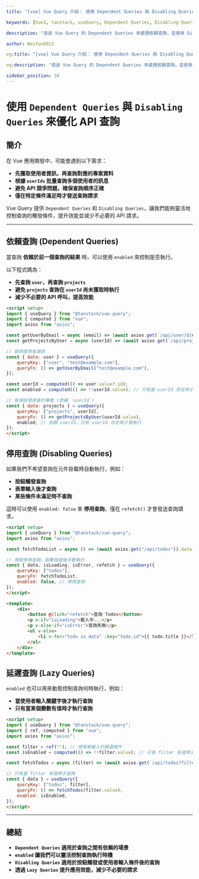 ```yaml
---
title: "[vue] Vue Query 介紹： 使用 Dependent Queries 與 Disabling Queries"

keywords: [Vue3, tanstack, useQuery, Dependent Queries, Disabling Queries]

description: "透過 Vue Query 的 Dependent Queries 來處理依賴查詢，並使用 Disabling Queries 控制請求行為，提高效能與使用者體驗"

author: WeiYun0912

og:title: "[vue] Vue Query 介紹： 使用 Dependent Queries 與 Disabling Queries"

og:description: "透過 Vue Query 的 Dependent Queries 來處理依賴查詢，並使用 Disabling Queries 控制請求行為，提高效能與使用者體驗"

sidebar_position: 10
---
```


# 使用 `Dependent Queries` 與 `Disabling Queries` 來優化 API 查詢

## **簡介**

在 Vue 應用開發中，可能會遇到以下需求：

-   **先獲取使用者資訊，再查詢對應的專案資料**
-   **根據 `userIds` 批量查詢多個使用者的訊息**
-   **避免 API 競爭問題，確保查詢順序正確**
-   **僅在特定條件滿足時才發送查詢請求**

Vue Query 提供 `Dependent Queries` 和 `Disabling Queries`，讓我們能夠靈活地控制查詢的觸發條件，提升效能並減少不必要的 API 請求。

---

## 依賴查詢 (Dependent Queries)

當查詢 **依賴於前一個查詢的結果** 時，可以使用 `enabled` 來控制是否執行。

以下程式碼為：

-   **先查詢 `user`，再查詢 `projects`**
-   **避免 `projects` 查詢在 `userId` 尚未獲取時執行**
-   **減少不必要的 API 呼叫，提高效能**

<!-- prettier-ignore -->
```html title="App.vue" showLineNumbers
<script setup>
import { useQuery } from "@tanstack/vue-query";
import { computed } from "vue";
import axios from "axios";

const getUserByEmail = async (email) => (await axios.get(`/api/user/${email}`)).data;
const getProjectsByUser = async (userId) => (await axios.get(`/api/projects/${userId}`)).data;

// 取得使用者資訊
const { data: user } = useQuery({
    queryKey: ["user", "test@example.com"],
    queryFn: () => getUserByEmail("test@example.com"),
});

const userId = computed(() => user.value?.id);
const enabled = computed(() => !!userId.value); // 只有當 userId 存在時才啟用

// 取得該使用者的專案 (依賴 `userId`)
const { data: projects } = useQuery({
    queryKey: ["projects", userId],
    queryFn: () => getProjectsByUser(userId.value),
    enabled, // 依賴 userId，只有 userId 存在時才會執行
});
</script>
```

## 停用查詢 (Disabling Queries)

如果我們不希望查詢在元件掛載時自動執行，例如：

-   **按鈕觸發查詢**
-   **表單輸入後才查詢**
-   **某些條件未滿足時不查詢**

這時可以使用 `enabled: false` 來 **停用查詢**，僅在 `refetch()` 才會發送查詢請求。

<!-- prettier-ignore -->
```html title="App.vue" showLineNumbers
<script setup>
import { useQuery } from "@tanstack/vue-query";
import axios from "axios";

const fetchTodoList = async () => (await axios.get("/api/todos")).data;

// 預設停用查詢，點擊按鈕後手動執行
const { data, isLoading, isError, refetch } = useQuery({
    queryKey: ["todos"],
    queryFn: fetchTodoList,
    enabled: false, // 停用查詢
});
</script>

<template>
    <div>
        <button @click="refetch">查詢 Todos</button>
        <p v-if="isLoading">載入中...</p>
        <p v-else-if="isError">查詢失敗</p>
        <ul v-else>
            <li v-for="todo in data" :key="todo.id">{{ todo.title }}</li>
        </ul>
    </div>
</template>
```

## 延遲查詢 (Lazy Queries)

`enabled` 也可以用來動態控制查詢何時執行，例如：

-   **當使用者輸入關鍵字後才執行查詢**
-   **只有當某個變數有值時才執行查詢**

<!-- prettier-ignore -->
```html title="App.vue" showLineNumbers
<script setup>
import { useQuery } from "@tanstack/vue-query";
import { ref, computed } from "vue";
import axios from "axios";

const filter = ref(""); // 使用者輸入的篩選條件
const isEnabled = computed(() => !!filter.value); // 只有 filter 有值時才啟用

const fetchTodos = async (filter) => (await axios.get(`/api/todos?filter=${filter}`)).data;

// 只有當 filter 有值時才查詢
const { data } = useQuery({
    queryKey: ["todos", filter],
    queryFn: () => fetchTodos(filter.value),
    enabled: isEnabled,
});
</script>
```

---

## 總結

-   **`Dependent Queries` 適用於查詢之間有依賴的場景**
-   **`enabled` 讓我們可以靈活控制查詢執行時機**
-   **`Disabling Queries` 適用於按鈕觸發或使用者輸入條件後的查詢**
-   **透過 `Lazy Queries` 提升應用效能，減少不必要的請求**
